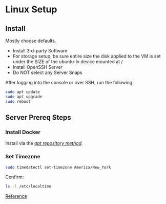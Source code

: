 # Linux Setup

## Install

Mostly choose defaults. 

* Install 3rd-party Software
* For storage setup, be sure entire size the disk applied to the VM is set under the SIZE of the ubuntu-lv device mounted at /
* Install OpenSSH Server
* Do NOT select any Server Snaps

After logging into the console or over SSH, run the following:

```bash
sudo apt update
sudo apt upgrade
sudo reboot
```

## Server Prereq Steps

### Install Docker

Install via the [*apt repository method*](https://docs.docker.com/engine/install/ubuntu/).

### Set Timezone

```bash
sudo timedatectl set-timezone America/New_York
```

Confirm:

```bash
ls -l /etc/localtime
```

[Reference](https://linuxize.com/post/how-to-set-or-change-timezone-in-linux/)
